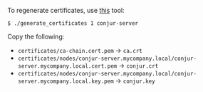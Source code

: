 To regenerate certificates, use [this](https://github.com/conjurdemos/dap-intro/tree/main/tools/simple-certificates)
tool:
```sh-session
$ ./generate_certificates 1 conjur-server
```

Copy the following:
- `certificates/ca-chain.cert.pem` -> `ca.crt`
- `certificates/nodes/conjur-server.mycompany.local/conjur-server.mycompany.local.cert.pem` -> `conjur.crt`
- `certificates/nodes/conjur-server.mycompany.local/conjur-server.mycompany.local.key.pem` -> `conjur.key`
